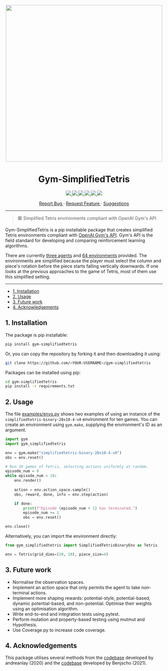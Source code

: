 <p align="center">
  <img src="https://github.com/OliverOverend/gym-simplifiedtetris/raw/master/assets/20x10_4.gif" width="500">
</p>

<h1 align="center">Gym-SimplifiedTetris </h1>

<p align="center">
  <a href="https://www.codefactor.io/repository/github/oliveroverend/gym-simplifiedtetris">
    <img src="https://img.shields.io/codefactor/grade/github/OliverOverend/gym-simplifiedtetris?color=ff69b4&style=for-the-badge">
  </a>
  <a href="https://pypi.org/project/gym-simplifiedtetris/">
    <img src="https://img.shields.io/pypi/pyversions/gym_simplifiedtetris?style=for-the-badge">
  </a>
  <a href="/LICENSE.md">
    <img src="https://img.shields.io/github/license/OliverOverend/gym-simplifiedtetris?color=darkred&style=for-the-badge">
  </a>
  <a href="https://github.com/OliverOverend/gym-simplifiedtetris/commits/dev">
    <img src="https://img.shields.io/github/last-commit/OliverOverend/gym-simplifiedtetris/dev?style=for-the-badge">
  </a>
  <a href="https://github.com/OliverOverend/gym-simplifiedtetris/releases">
    <img src="https://img.shields.io/github/release-date/OliverOverend/gym-simplifiedtetris?color=teal  &style=for-the-badge">
  </a>
  <a href="https://github.com/OliverOverend/gym-simplifiedtetris/issues">
    <img src="https://img.shields.io/github/issues-raw/OliverOverend/gym-simplifiedtetris?color=blueviolet&style=for-the-badge">
  </a>
</p>

<p align="center">
  <a href="https://github.com/OliverOverend/gym-simplifiedtetris/issues/new?assignees=OliverOverend&labels=bug&late=BUG_REPORT.md&title=%5BBUG%5D%3A">Report Bug
  </a>
  ·
  <a href="https://github.com/OliverOverend/gym-simplifiedtetris/issues/new?assignees=OliverOverend&labels=enhancement&late=FEATURE_REQUEST.md&title=%5BFEATURE%5D%3A">Request Feature
  </a>
  ·
  <a href="https://github.com/OliverOverend/gym-simplifiedtetris/discussions/new">Suggestions
  </a>
</p>

---

> 🟥 Simplified Tetris environments compliant with OpenAI Gym's API

Gym-SimplifiedTetris is a pip installable package that creates simplified Tetris environments compliant with [OpenAI Gym's API](https://github.com/openai/gym). Gym's API is the field standard for developing and comparing reinforcement learning algorithms.

There are currently [three agents](https://github.com/OliverOverend/gym-simplifiedtetris/blob/master/gym_simplifiedtetris/agents) and [64 environments](https://github.com/OliverOverend/gym-simplifiedtetris/blob/master/gym_simplifiedtetris/envs) provided. The environments are simplified because the player must select the column and piece's rotation before the piece starts falling vertically downwards. If one looks at the previous approaches to the game of Tetris, most of them use this simplified setting.

---

- [1. Installation](#1-installation)
- [2. Usage](#2-usage)
- [3. Future work](#3-future-work)
- [4. Acknowledgements](#4-acknowledgements)

## 1. Installation

The package is pip installable:
```bash
pip install gym-simplifiedtetris
```

Or, you can copy the repository by forking it and then downloading it using:

```bash
git clone https://github.com/<YOUR-USERNAME>/gym-simplifiedtetris
```

Packages can be installed using pip:

```bash
cd gym-simplifiedtetris
pip install -r requirements.txt
```

## 2. Usage

The file [examples/envs.py](https://github.com/OliverOverend/gym-simplifiedtetris/blob/master/examples/envs.py) shows two examples of using an instance of the `simplifiedtetris-binary-20x10-4-v0` environment for ten games. You can create an environment using `gym.make`, supplying the environment's ID as an argument.

```python
import gym
import gym_simplifiedtetris

env = gym.make("simplifiedtetris-binary-20x10-4-v0")
obs = env.reset()

# Run 10 games of Tetris, selecting actions uniformly at random.
episode_num = 0
while episode_num < 10:
    env.render()
    
    action = env.action_space.sample()
    obs, reward, done, info = env.step(action)

    if done:
        print(f"Episode {episode_num + 1} has terminated.")
        episode_num += 1
        obs = env.reset()

env.close()
```

Alternatively, you can import the environment directly:

```python
from gym_simplifiedtetris import SimplifiedTetrisBinaryEnv as Tetris

env = Tetris(grid_dims=(20, 10), piece_size=4)
```

## 3. Future work

- Normalise the observation spaces.
- Implement an action space that only permits the agent to take non-terminal actions.
- Implement more shaping rewards: potential-style, potential-based, dynamic potential-based, and non-potential. Optimise their weights using an optimisation algorithm.
- Write end-to-end and integration tests using pytest.
- Perform mutation and property-based testing using mutmut and Hypothesis.
- Use Coverage.py to increase code coverage.

## 4. Acknowledgements

This package utilises several methods from the [codebase](https://github.com/andreanlay/tetris-ai-deep-reinforcement-learning) developed by andreanlay (2020) and the [codebase](https://github.com/Benjscho/gym-mdptetris) developed by Benjscho (2021).
